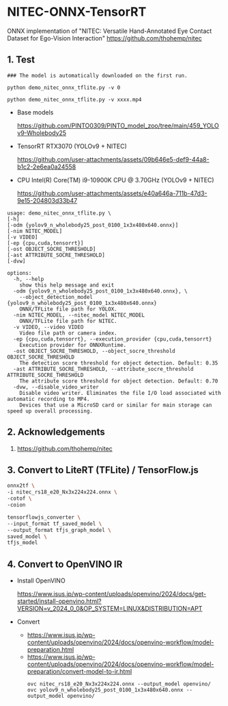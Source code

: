 # NITEC-ONNX-TensorRT
ONNX implementation of "NITEC: Versatile Hand-Annotated Eye Contact Dataset for Ego-Vision Interaction" https://github.com/thohemp/nitec

## 1. Test

```
### The model is automatically downloaded on the first run.

python demo_nitec_onnx_tflite.py -v 0

python demo_nitec_onnx_tflite.py -v xxxx.mp4
```

- Base models

  https://github.com/PINTO0309/PINTO_model_zoo/tree/main/459_YOLOv9-Wholebody25

- TensorRT RTX3070 (YOLOv9 + NITEC)

  https://github.com/user-attachments/assets/09b646e5-def9-44a8-b1c2-2e6ea0a24558

- CPU Intel(R) Core(TM) i9-10900K CPU @ 3.70GHz (YOLOv9 + NITEC)

  https://github.com/user-attachments/assets/e40a646a-711b-47d3-9e15-204803d33b47

```
usage: demo_nitec_onnx_tflite.py \
[-h]
[-odm {yolov9_n_wholebody25_post_0100_1x3x480x640.onnx}]
[-nim NITEC_MODEL]
[-v VIDEO]
[-ep {cpu,cuda,tensorrt}]
[-ost OBJECT_SOCRE_THRESHOLD]
[-ast ATTRIBUTE_SOCRE_THRESHOLD]
[-dvw]

options:
  -h, --help
    show this help message and exit
  -odm {yolov9_n_wholebody25_post_0100_1x3x480x640.onnx}, \
    --object_detection_model {yolov9_n_wholebody25_post_0100_1x3x480x640.onnx}
    ONNX/TFLite file path for YOLOX.
  -nim NITEC_MODEL, --nitec_model NITEC_MODEL
    ONNX/TFLite file path for NITEC.
  -v VIDEO, --video VIDEO
    Video file path or camera index.
  -ep {cpu,cuda,tensorrt}, --execution_provider {cpu,cuda,tensorrt}
    Execution provider for ONNXRuntime.
  -ost OBJECT_SOCRE_THRESHOLD, --object_socre_threshold OBJECT_SOCRE_THRESHOLD
    The detection score threshold for object detection. Default: 0.35
  -ast ATTRIBUTE_SOCRE_THRESHOLD, --attribute_socre_threshold ATTRIBUTE_SOCRE_THRESHOLD
    The attribute score threshold for object detection. Default: 0.70
  -dvw, --disable_video_writer
    Disable video writer. Eliminates the file I/O load associated with automatic recording to MP4.
    Devices that use a MicroSD card or similar for main storage can speed up overall processing.
```

## 2. Acknowledgements

1. https://github.com/thohemp/nitec

## 3. Convert to LiteRT (TFLite) / TensorFlow.js
```bash
onnx2tf \
-i nitec_rs18_e20_Nx3x224x224.onnx \
-cotof \
-coion

tensorflowjs_converter \
--input_format tf_saved_model \
--output_format tfjs_graph_model \
saved_model \
tfjs_model
```

## 4. Convert to OpenVINO IR
- Install OpenVINO

  https://www.isus.jp/wp-content/uploads/openvino/2024/docs/get-started/install-openvino.html?VERSION=v_2024_0_0&OP_SYSTEM=LINUX&DISTRIBUTION=APT

- Convert
  - https://www.isus.jp/wp-content/uploads/openvino/2024/docs/openvino-workflow/model-preparation.html
  - https://www.isus.jp/wp-content/uploads/openvino/2024/docs/openvino-workflow/model-preparation/convert-model-to-ir.html
    ```
    ovc nitec_rs18_e20_Nx3x224x224.onnx --output_model openvino/
    ovc yolov9_n_wholebody25_post_0100_1x3x480x640.onnx --output_model openvino/
    ```
